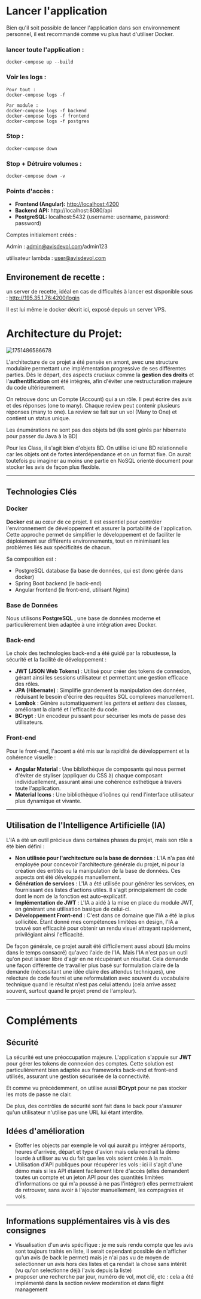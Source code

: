 # Lancer l'application

Bien qu'il soit possible de lancer l'application dans son environnement personnel, il est recommandé comme vu plus haut d'utiliser Docker.

### lancer toute l'application :

```
docker-compose up --build
```

### Voir les logs :

```
Pour tout :
docker-compose logs -f

Par module :
docker-compose logs -f backend
docker-compose logs -f frontend
docker-compose logs -f postgres
```

### Stop :

```
docker-compose down
```

### Stop + Détruire volumes :

```
docker-compose down -v
```

### Points d'accès :

* **Frontend (Angular):** [http://localhost:4200](http://localhost:4200)
* **Backend API:** http://localhost:8080/api
* **PostgreSQL:** localhost:5432 (username: username, password: password)

Comptes initialement créés :

Admin : admin@avisdevol.com/admin123

utilisateur lambda : user@avisdevol.com

## Environement de recette :

un server de recette, idéal en cas de difficultés à lancer est disponible sous : http://195.35.1.76:4200/login

Il est lui même le docker décrit ici, exposé depuis un server VPS.

# Architecture du Projet:

![1751486586678](image/readme/1751486586678.png)

L'architecture de ce projet a été pensée en amont, avec une structure modulaire permettant une implémentation progressive de ses différentes parties. Dès le départ, des aspects cruciaux comme la **gestion des droits** et l'**authentification** ont été intégrés, afin d'éviter une restructuration majeure du code ultérieurement.

On retrouve donc un Compte (Account) qui a un rôle. Il peut écrire des avis et des réponses (one to many). Chaque review peut contenir plusieurs réponses (many to one). La review se fait sur un vol (Many to One) et contient un status unique.

Les énumérations ne sont pas des objets bd (ils sont gérés par hibernate pour passer du Java à la BD)

Pour les Class, il s'agit bien d'objets BD. On utilise ici une BD relationnelle car les objets ont de fortes interdépendance et on un format fixe. On aurait toutefois pu imaginer au moins une partie en NoSQL orienté document pour stocker les avis de façon plus flexible.

---

## Technologies Clés

### Docker

**Docker** est au cœur de ce projet. Il est essentiel pour contrôler l'environnement de développement et assurer la portabilité de l'application. Cette approche permet de simplifier le développement et de faciliter le déploiement sur différents environnements, tout en minimisant les problèmes liés aux spécificités de chacun.

Sa composition est :

- PostgreSQL database (la base de données, qui est donc gérée dans docker)
- Spring Boot backend (le back-end)
- Angular frontend (le front-end, utilisant Nginx)

### Base de Données

Nous utilisons  **PostgreSQL** , une base de données moderne et particulièrement bien adaptée à une intégration avec Docker.

### Back-end

Le choix des technologies back-end a été guidé par la robustesse, la sécurité et la facilité de développement :

* **JWT (JSON Web Tokens)** : Utilisé pour créer des tokens de connexion, gérant ainsi les sessions utilisateur et permettant une gestion efficace des rôles.
* **JPA (Hibernate)** : Simplifie grandement la manipulation des données, réduisant le besoin d'écrire des requêtes SQL complexes manuellement.
* **Lombok** : Génère automatiquement les *getters* et *setters* des classes, améliorant la clarté et l'efficacité du code.
* **BCrypt** : Un encodeur puissant pour sécuriser les mots de passe des utilisateurs.

### Front-end

Pour le front-end, l'accent a été mis sur la rapidité de développement et la cohérence visuelle :

* **Angular Material** : Une bibliothèque de composants qui nous permet d'éviter de styliser (appliquer du CSS à) chaque composant individuellement, assurant ainsi une cohérence esthétique à travers toute l'application.
* **Material Icons** : Une bibliothèque d'icônes qui rend l'interface utilisateur plus dynamique et vivante.

---

## Utilisation de l'Intelligence Artificielle (IA)

L'IA a été un outil précieux dans certaines phases du projet, mais son rôle a été bien défini :

* **Non utilisée pour l'architecture ou la base de données** : L'IA n'a pas été employée pour concevoir l'architecture générale du projet, ni pour la création des entités ou la manipulation de la base de données. Ces aspects ont été développés manuellement.
* **Génération de services** : L'IA a été utilisée pour générer les services, en fournissant des listes d'actions utiles. Il s'agit principalement de code dont le nom de la fonction est auto-explicatif.
* **Implémentation de JWT** : L'IA a aidé à la mise en place du module JWT, en générant une utilisation basique de celui-ci.
* **Développement Front-end** : C'est dans ce domaine que l'IA a été la plus sollicitée. Étant donné mes compétences limitées en design, l'IA a trouvé son efficacité pour obtenir un rendu visuel attrayant rapidement, privilégiant ainsi l'efficacité.

De façon générale, ce projet aurait été difficilement aussi abouti (du moins dans le temps consacré) qu'avec l'aide de l'IA. Mais l'IA n'est pas un outil qu'on peut laisser libre d'agir en ne récupérant un résultat. Cela demande une façon différente de travailler plus basé sur formulation claire de la demande (nécessitant une idée claire des attendus techniques), une relecture de code fourni et une reformulation avec souvent du vocabulaire technique quand le résultat n'est pas celui attendu (cela arrive assez souvent, surtout quand le projet prend de l'ampleur).

---

# Compléments

## Sécurité

La sécurité est une préoccupation majeure. L'application s'appuie sur **JWT** pour gérer les tokens de connexion des comptes. Cette solution est particulièrement bien adaptée aux frameworks back-end et front-end utilisés, assurant une gestion sécurisée de la connectivité.

Et comme vu précédemment, on utilise aussi **BCrypt** pour ne pas stocker les mots de passe ne clair.

De plus, des contrôles de sécurité sont fait dans le back pour s'assurer qu'un utilisateur n'utilise pas une URL lui étant interdite.

## Idées d'amélioration

- Étoffer les objects par exemple le vol qui aurait pu intégrer aéroports, heures d'arrivée, départ et type d'avion mais cela rendrait la démo lourde à utiliser au vu du fait que les vols soient créés à la main.
- Utilisation d'API publiques pour récupérer les vols : ici il s'agit d'une démo mais si les API étaient facilement libre d'accès (elles demandent toutes un compte et un jeton API pour des quantités limitées d'informations ce qui m'a poussé à ne pas l'intégrer) elles permettraient de retrouver, sans avoir à l'ajouter manuellement, les compagnies et vols.

---

## Informations supplémentaires vis à vis des consignes

- Visualisation d'un avis spécifique : je me suis rendu compte que les avis sont toujours traités en liste, il serait cependant possible de n'afficher qu'un avis (le back le permet) mais je n'ai pas vu de moyen de selectionner un avis hors des listes et ça rendait la chose sans intérêt (vu qu'on selectionne déjà l'avis depuis la liste)
- proposer une recherche par jour, numéro de vol, mot clé, etc : cela a été implémenté dans la section review moderation et dans flight management
